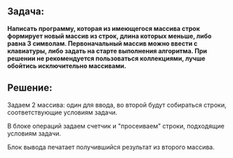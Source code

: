 ## Задача:
**Написать программу, которая из имеющегося массива строк формирует новый массив из строк, длина которых меньше, либо равна 3 символам. Первоначальный массив можно ввести с клавиатуры, либо задать на старте выполнения алгоритма. При решении не рекомендуется пользоваться коллекциями, лучше обойтись исключительно массивами.**

## Решение:
Задаем 2 массива: один для ввода, во второй будут собираться строки, соответствующие условиям задачи.

В блоке операций задаем счетчик и "просеиваем" строки, подходящие условиям задачи.

Блок вывода печатает получившийся результат из второго массива.